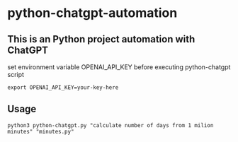 # python-chatgpt-automation

## This is an Python project automation with ChatGPT

set environment variable OPENAI_API_KEY before executing python-chatgpt script
```
export OPENAI_API_KEY=your-key-here
```

## Usage
```
python3 python-chatgpt.py "calculate number of days from 1 milion minutes" "minutes.py"
```